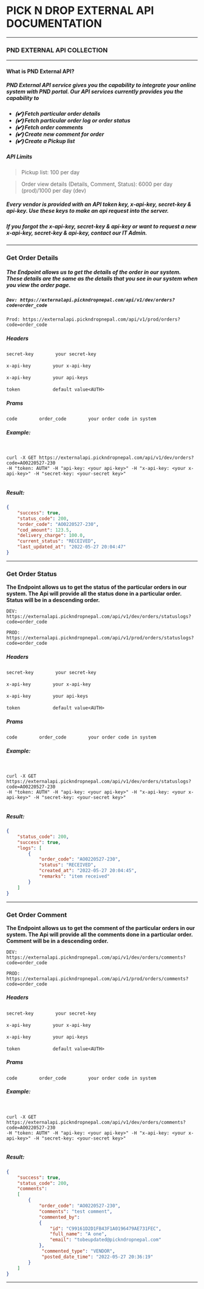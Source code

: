# PICK N DROP EXTERNAL API DOCUMENTATION #
--------------------------------------------
### PND EXTERNAL API COLLECTION ###
--------------------------------------------
#### What is PND External API? ####

##### PND External API service gives you the capability to integrate your online system with PND portal. Our API services currently provides you the capability to ####
<h5>

- ⦗✔⦘ Fetch particular order details 
- ⦗✔⦘ Fetch particular order log or order status
- ⦗✔⦘ Fetch order comments
- ⦗✔⦘ Create new comment for order
- ⦗✔⦘ Create a Pickup list

</h5>

##### API Limits #####


> 	Pickup list: 100 per day 

> 	Order view details (Details, Comment, Status): 6000 per day (prod)/1000 per day (dev)  

##### Every vendor is provided with an API token key, x-api-key, secret-key & api-key. Use these keys to make an api request into the server. #####
##### If you forgot the x-api-key, secret-key & api-key or want to request a new x-api-key, secret-key & api-key, contact our IT Admin. #####

-------------------------------------------------------------------------------------------------------------------

### Get Order Details ###
<h5>

**The Endpoint allows us to get the details of the order in our system. These details are the same as the details that you see in our system when you view the order page.** </h5>

<h5>

``` 
Dev: https://externalapi.pickndropnepal.com/api/v1/dev/orders?code=order_code 
```
</h5>

``` 
Prod: https://externalapi.pickndropnepal.com/api/v1/prod/orders?code=order_code 
```


##### Headers #####

`secret-key` &emsp; &emsp; &emsp;  `your secret-key`

` x-api-key ` &emsp; &emsp; &emsp;  `your x-api-key `

` x-api-key ` &emsp; &emsp; &emsp;  `your api-keys `

` token     ` &emsp; &emsp; &emsp;  `default value<AUTH>`
	

##### Prams #####

`code` &emsp; &emsp; &emsp; `order_code` &emsp; &emsp; &emsp;  `your order code in system`

##### Example: #####

```curl


curl -X GET https://externalapi.pickndropnepal.com/api/v1/dev/orders?code=AO0220527-230
-H "token: AUTH" -H "api-key: <your api-key>" -H "x-api-key: <your x-api-key>" -H "secret-key: <your-secret key>"


```
##### Result: #####

``` json
{
    "success": true,
    "status_code": 200,
    "order_code": "AO0220527-230",
    "cod_amount": 123.5,
    "delivery_charge": 100.0,
    "current_status": "RECEIVED",
    "last_updated_at": "2022-05-27 20:04:47"
}
```
-------
### Get Order Status ###
**The Endpoint allows us to get the status of the particular orders in our system. The Api will provide all the status done in a particular order. Status will be in a descending order.**

```
DEV: https://externalapi.pickndropnepal.com/api/v1/dev/orders/statuslogs?code=order_code
```
```
PROD: https://externalapi.pickndropnepal.com/api/v1/prod/orders/statuslogs?code=order_code
```
##### Headers #####

`secret-key`  &emsp; &emsp; &emsp;  `your secret-key`

` x-api-key ` &emsp; &emsp; &emsp;  `your x-api-key `

` x-api-key ` &emsp; &emsp; &emsp;  `your api-keys `

` token     ` &emsp; &emsp; &emsp;  `default value<AUTH>`

##### Prams #####

`code` &emsp; &emsp; &emsp; `order_code` &emsp; &emsp; &emsp;  `your order code in system`
##### Example: #####
```


curl -X GET https://externalapi.pickndropnepal.com/api/v1/dev/orders/statuslogs?code=AO0220527-230 
-H "token: AUTH" -H "api-key: <your api-key>" -H "x-api-key: <your x-api-key>" -H "secret-key: <your-secret key>"


```
##### Result: #####
```json
{
    "status_code": 200,
    "success": true,
    "logs": [
        {
            "order_code": "AO0220527-230",
            "status": "RECEIVED",
            "created_at": "2022-05-27 20:04:45",
            "remarks": "item received"
        }
    ]
}
```
----------

### Get Order Comment ###
**The Endpoint allows us to get the comment of the particular orders in our system. The Api will provide all the comments done in a particular order. Comment will be in a descending order.**
```
DEV: https://externalapi.pickndropnepal.com/api/v1/dev/orders/comments?code=order_code
```
```
PROD: https://externalapi.pickndropnepal.com/api/v1/prod/orders/comments?code=order_code
```
##### Headers #####

`secret-key` &emsp; &emsp; &emsp;  `your secret-key`

` x-api-key ` &emsp; &emsp; &emsp;  `your x-api-key `

` x-api-key ` &emsp; &emsp; &emsp;  `your api-keys `

` token     ` &emsp; &emsp; &emsp;  `default value<AUTH>`

##### Prams #####
`code` &emsp; &emsp; &emsp; `order_code` &emsp; &emsp; &emsp;  `your order code in system`
##### Example: #####
```


curl -X GET https://externalapi.pickndropnepal.com/api/v1/dev/orders/comments?code=AO0220527-230 
-H "token: AUTH" -H "api-key: <your api-key>" -H "x-api-key: <your x-api-key>" -H "secret-key: <your-secret key>"


```
##### Result: #####
```json
{
    "success": true,
    "status_code": 200,
    "comments":
    [
        {
            "order_code": "AO0220527-230",
            "comments": "test comment",
            "commented_by":
            {
                "id": "C99161D2D1FB43F1A0196479AE731FEC",
                "full_name": "A one",
                "email": "tobeupdated@pickndropnepal.com"
            },
             "commented_type": "VENDOR",
             "posted_date_time": "2022-05-27 20:36:19"
        }
    ]
}
```
----------













